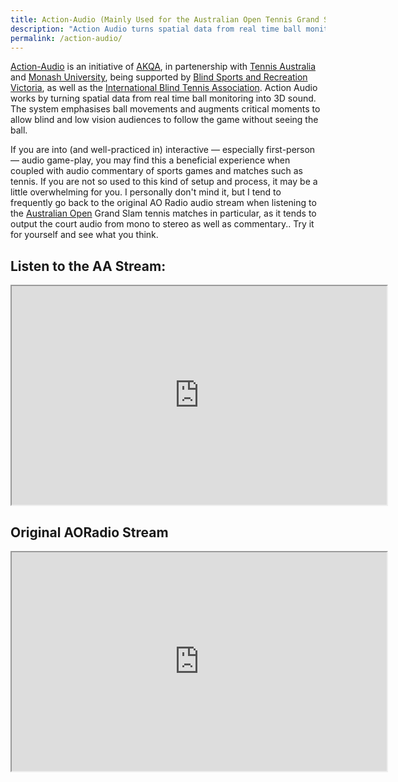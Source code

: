 ```yaml
---
title: Action-Audio (Mainly Used for the Australian Open Tennis Grand Slam Tournament
description: "Action Audio turns spatial data from real time ball monitoring into 3D sound. The system emphasises ball movements and augments critical moments, allowing blind and low vision audiences to follow the game without seeing the ball."
permalink: /action-audio/
---
```


[Action-Audio](https://action-audio.com/) is an initiative of [AKQA](https://www.akqa.com/work/tennis-australia/action-audio/), in partenership with [Tennis Australia](https://www.tennis.com.au/) and [Monash University](https://www.monash.edu/), being supported by [Blind Sports and Recreation Victoria](https://www.blindsports.org.au/who-we-are), as well as the [International Blind Tennis Association](https://www.ibtatennis.org/who-we-are). Action Audio works by turning spatial data from real time ball monitoring into 3D sound. The system emphasises ball movements and augments critical moments to allow blind and low vision audiences to follow the game without seeing the ball.

If you are into (and well-practiced in) interactive &mdash; especially first-person &mdash; audio game-play, you may find this a beneficial experience when coupled with audio commentary of sports games and matches such as tennis. If you are not so used to this kind of setup and process, it may be a little overwhelming for you. I personally don't mind it, but I tend to frequently go back to the original AO Radio audio stream when listening to the [Australian Open](https://ausopen.com) Grand Slam tennis matches in particular, as it tends to output the court audio from mono to stereo as well as commentary.. Try it for yourself and see what you think.

## Listen to the AA Stream:
<iframe src="https://aoradio.out.airtime.pro/aoradio_a" title="Original AO Radio Stream" height = "350" width = "600"></iframe>

## Original AORadio Stream
<iframe src="https://actionaudio.out.airtime.pro/actionaudio_a" title="Action-Audio Collated Audio Stream (computationally-produced audio, commentary and court audio)" height = "350" width = "600"></iframe>
